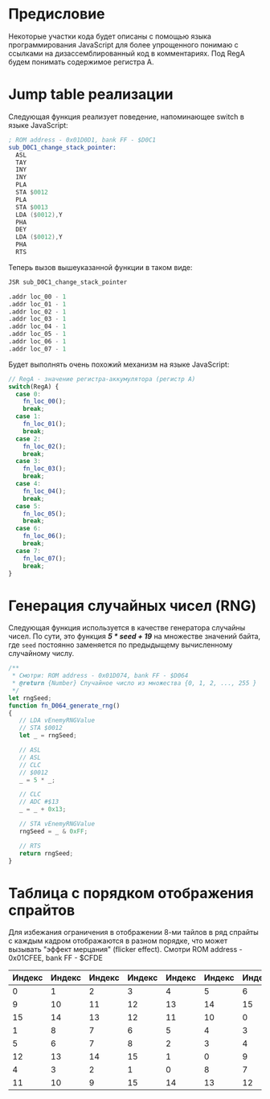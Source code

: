 # Предисловие

Некоторые участки кода будет описаны с помощью языка программирования JavaScript для более упрощенного понимаю с ссылками на дизассемблированный код в комментариях.
Под RegA будем понимать содержимое регистра A.

# Jump table реализации

Следующая функция реализует поведение, напоминающее switch в языке JavaScript:

```nasm
; ROM address - 0x01D0D1, bank FF - $D0C1
sub_D0C1_change_stack_pointer:
  ASL
  TAY
  INY
  INY
  PLA
  STA $0012
  PLA
  STA $0013
  LDA ($0012),Y
  PHA
  DEY
  LDA ($0012),Y
  PHA
  RTS
```

Теперь вызов вышеуказанной функции в таком виде:

```nasm
JSR sub_D0C1_change_stack_pointer

.addr loc_00 - 1
.addr loc_01 - 1
.addr loc_02 - 1
.addr loc_03 - 1
.addr loc_04 - 1
.addr loc_05 - 1
.addr loc_06 - 1
.addr loc_07 - 1
```

Будет выполнять очень похожий механизм на языке JavaScript:

```js
// RegA - значение регистра-аккумулятора (регистр А)
switch(RegA) {
  case 0:
    fn_loc_00();
    break;
  case 1:
    fn_loc_01();
    break;
  case 2:
    fn_loc_02();
    break;
  case 3:
    fn_loc_03();
    break;
  case 4:
    fn_loc_04();
    break;
  case 5:
    fn_loc_05();
    break;
  case 6:
    fn_loc_06();
    break;
  case 7:
    fn_loc_07();
    break;
}
```

# Генерация случайных чисел (RNG)

Следующая функция используется в качестве генератора случайны чисел.
По сути, это функция ***5 * seed + 19*** на множестве значений байта, где ``seed`` постоянно заменяется по предыдыщему вычисленному случайному числу.

```js
/**
 * Смотри: ROM address - 0x01D074, bank FF - $D064
 * @return {Number} Случайное число из множества {0, 1, 2, ..., 255 }
 */
let rngSeed;
function fn_D064_generate_rng()
{
   // LDA vEnemyRNGValue
   // STA $0012
   let _ = rngSeed;

   // ASL
   // ASL
   // CLC
   // $0012
   _ = 5 * _;

   // CLC
   // ADC #$13
   _ = _ + 0x13;

   // STA vEnemyRNGValue
   rngSeed = _ & 0xFF;

   // RTS
   return rngSeed;
}
```

# Таблица с порядком отображения спрайтов

Для избежания ограничения в отображении 8-ми тайлов в ряд спрайты с каждым кадром отображаются в разном порядке, что может вызывать "эффект мерцания" (flicker effect).
Смотри ROM address - 0x01CFEE, bank FF - $CFDE

|Индекс|Индекс|Индекс|Индекс|Индекс|Индекс|Индекс|Индекс|Индекс|Индекс|Индекс|Индекс|Индекс|Индекс|Индекс|Индекс|
|---|---|---|---|---|---|---|---|---|---|---|---|---|---|---|---|
| 0 | 1 | 2 | 3 | 4 | 5 | 6 | 7 | 8 | 9 | 10| 11| 12| 13| 14| 15|
| 9 | 10| 11| 12| 13| 14| 15| 2 | 3 | 4 | 5 | 6 | 7 | 8 | 1 | 0 |
| 15| 14| 13| 12| 11| 10| 0 | 1 | 9 | 8 | 7 | 6 | 5 | 4 | 3 | 2 |
| 1 | 8 | 7 | 6 | 5 | 4 | 3 | 2 | 0 | 15| 14| 13| 12| 11| 10| 9 |
| 5 | 6 | 7 | 8 | 2 | 3 | 4 | 12| 13| 14| 0 | 1 | 15| 9 | 8 | 7 |
| 12| 13| 14| 15| 1 | 0 | 9 | 10| 11| 5 | 6 | 7 | 8 | 2 | 3 | 4 |
| 4 | 3 | 2 | 1 | 0 | 8 | 7 | 6 | 5 | 11| 10| 9 | 15| 14| 13| 12|
| 11| 10| 9 | 15| 14| 13| 12| 1 | 0 | 4 | 3 | 2 | 8 | 7 | 6 | 5 |
